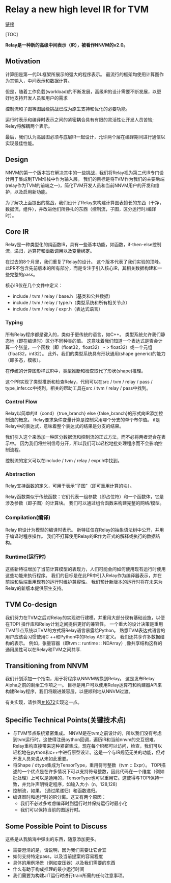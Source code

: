 # Relay a new high level IR for TVM

[链接](https://github.com/dmlc/tvm/issues/1673)

[TOC]

**Relay是一种新的高级中间表示（IR），被看作NNVM的v2.0。**

## Motivation

计算图是第一代DL框架所展示的强大的程序表示。 最流行的框架均使用计算图作为其输入，中间表示和数据计算。

但是，随着工作负载(workload)的不断发展，高级IR的设计需要不断发展，以更好地支持开发人员和用户的需求

控制流和子图等图层级挑战已成为原生支持和优化的必要功能。

运行时表示和编译时表示之间的紧密耦合具有有限的灵活性让开发人员苦恼; Reley将解耦两个表示。

最后，我们认为高层图必须与底层IR一起设计，允许两个层在编译期间进行通信以实现最佳性能。

## Design

NNVM的第一个版本旨在解决其中的一些挑战，我们将Relay视为第二代IR专门设计用于集成到TVM堆栈中作为输入层。 我们的目标是将TVM作为我们的主要后端(relay作为TVM的前端之一)，简化TVM开发人员和当前NNVM用户的开发和维护，以及启用新功能。

为了解决上面提出的挑战，我们设计了Relay来构建计算图表擅长的东西（干净，数据流，组件），并改进他们所挣扎的东西（控制流，子图，区分运行时/编译时）。

## Core IR

Relay是一种类型化的纯函数IR，具有一些基本功能，如函数，if-then-else控制流，递归，运算符和函数调用以及变量绑定。

在过去的8个月里，我们重复了Relay的设计。 这个版本代表了我们实验的顶峰。 此PR不包含先前版本的所有部分，而是专注于引入核心IR，其相关数据构建和一些完整的pass。

核心IR仅在几个文件中定义：

- include / tvm / relay / base.h（基类和公共数据）
- include / tvm / relay / type.h（类型系统和所有相关节点）
- include / tvm / relay / expr.h（表达式语言）

### Typing

所有Relay程序都是键入的，类似于更传统的语言，如C++。
类型系统允许我们静态地（即在编译时）区分不同种类的值。 这意味着我们知道一个表达式是否会计算一个张量，一个函数（即（float32，float32） - > float32）或一个元组（float32，int32）。 此外，我们的类型系统具有形状通用(shape generic)的能力（即多态，模板）。

在传统的计算图形样式IR中，类型推断和检查取代了形状(shape)推理。

这个PR实现了类型推断和检查Relay，代码可以在src / tvm / relay / pass / type_infer.cc中找到，相关的帮助工具在src / tvm / relay / pass中找到。

### Control Flow

Relay以简单的if（cond）{true_branch} else {false_branch}的形式向IR添加控制流的概念。 Relay要求条件变量计算是控制采用哪个分支的单个布尔值。 if是Relay中的表达式，意味着整个表达式的结果是分支的结果。

我们引入这个来添加一种区分数据流和控制流的正式方法，而不必将两者混合在表示中。 因为我们将控制信号分开，所以我们可以轻松地批处理程序而不会影响控制流程。

控制流的定义可以在include / tvm / relay / expr.h中找到。

### Abstraction

Relay支持函数的定义，可用于表示“子图”（即可重用计算的块）。

Relay函数类似于传统函数：它们代表一组参数（即占位符）和一个函数体，它是涉及参数（即子图）的计算块。 我们可以通过组合函数来构建完整的网络/模型。

### Compilation(编译)

Relay IR设计为模型的编译时表示。 新特征仅在Relay的抽象语法树中公开，并用于编译时程序操作。 我们不打算使用Relay的IR作为正式的解释或执行的数据结构。

### Runtime(运行时)

这些新特征增加了当前计算模型的表现力，人们可能会问如何使用现有运行时使用这些功能来执行程序。 我们的目标是在此PR中引入Relay作为编译器表示，并在前端和后端重用现有的运行时维护兼容性。 我们预计新版本的运行时将在未来为Relay的新版本提供原生支持。

## TVM Co-design

我们努力在TVM之后对Relay的实现进行建模，并重用大部分现有基础设施，以便在TOPI 操作库和Relay计划之间提供更好的兼容性。 一个重大的设计决策是重用TVM节点系统以TVM的方式将Relay语言暴露给Python。 熟悉TVM表达式语言的用户应该会习惯使用C ++和Python中的Relay AST定义。 我们还共享许多数据结构的表示。 例如，张量容器（即tvm :: runtime :: NDArray）,像共享结构这样的通用属性可以在Relay和TVM之间共享.

## Transitioning from NNVM

我们计划添加一个指南，用于将程序从NNVM转换到Relay。 这是发布Relay Alpha之前的剩余工作项之一。 目标是用户可以使用Relay运算符和构建器API来构建Relay程序，我们将跟进兼容层，以便顺利地从NNVM过渡。

有关实现，请参阅[＃1672](https://github.com/dmlc/tvm/pull/1672)实现这一点。

## Specific Technical Points(关键技术点)

- 与TVM节点系统紧密集成。 NNVM是在tvm之前设计的，所以我们没有考虑到tvm运行时。这使得注册python回调，遍历IR和当前nnvm的交互很难。Relay重构直接带来这种紧密集成，现在每个IR都可以访问，检查，我们可以轻松地在python和c++中进行原型设计。这是一个与IR规范无关的功能，但对开发人员来说从未如此重要。
- 将Shape / dtype集成为TensorType，重用符号整数（tvm :: Expr）。 TOPI描述的一个优点是在许多情况下可以支持符号整数，因此代码在一个维度（例如批处理）上可以是通用的，TensorType也可以重用它。这使得与TOPI保持一致，并允许声明特定程序，如输入大小（n，128,128）
- 控制流，如果，（通过尾递归）和函数递归。
- 编译器时和运行时的IR分离。这又有两个原因：
  - 我们不必过多考虑编译时到运行时并保持运行时最小化
  - 我们可以保持当前的图运行时。

## Some Possible Point to Discuss

这些是从我脑海中弹出的东西，随意添加更多。

- 需要澄清的是，请说明，因为我们需要让它合宜
- 如何支持特定pass，以及当前提案的容易程度
- 具体的用例场景（例如变压器）以及我们需要的东西
- 什么有助于构成推理的最小运行时间
- 我们需要为构建JIT运行时进行train所需的任何注意事项。

